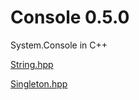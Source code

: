 # Console 0.5.0

System.Console in C++

[String.hpp](https://github.com/CodeMouse179/String)

[Singleton.hpp](https://github.com/CodeMouse179/Singleton)